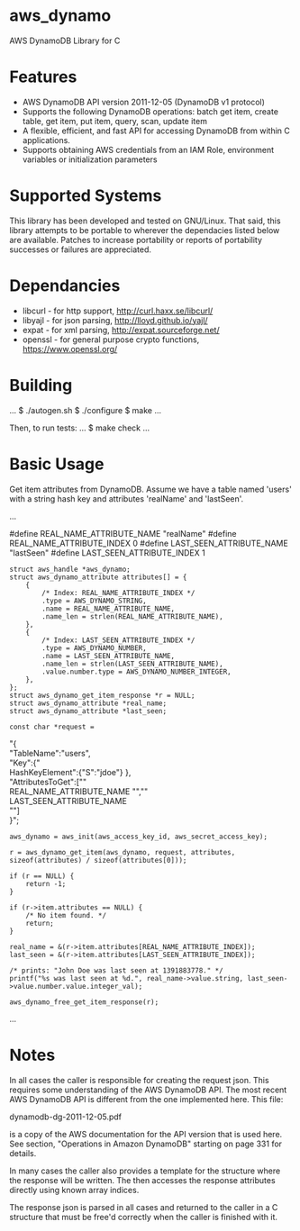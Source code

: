 aws_dynamo
==========

AWS DynamoDB Library for C

Features
========

* AWS DynamoDB API version 2011-12-05 (DynamoDB v1 protocol)
* Supports the following DynamoDB operations: batch get item,
  create table, get item, put item, query, scan, update item
* A flexible, efficient, and fast API for accessing DynamoDB
  from within C applications.
* Supports obtaining AWS credentials from an IAM Role,
  environment variables or initialization parameters

Supported Systems
=================

This library has been developed and tested on GNU/Linux.  That said,
this library attempts to be portable to wherever the dependacies
listed below are available.  Patches to increase portability or
reports of portability successes or failures are appreciated.

Dependancies
============

* libcurl - for http support, http://curl.haxx.se/libcurl/
* libyajl - for json parsing, http://lloyd.github.io/yajl/
* expat - for xml parsing, http://expat.sourceforge.net/
* openssl - for general purpose crypto functions, https://www.openssl.org/

Building
========

...
$ ./autogen.sh
$ ./configure
$ make
...

Then, to run tests:
...
$ make check
...

Basic Usage
===========

Get item attributes from DynamoDB.  Assume we have a table named
'users' with a string hash key and attributes 'realName'
and 'lastSeen'.

...

#define REAL_NAME_ATTRIBUTE_NAME	"realName"
#define REAL_NAME_ATTRIBUTE_INDEX	0
#define LAST_SEEN_ATTRIBUTE_NAME	"lastSeen"
#define LAST_SEEN_ATTRIBUTE_INDEX	1

	struct aws_handle *aws_dynamo;
	struct aws_dynamo_attribute attributes[] = {
		{
			/* Index: REAL_NAME_ATTRIBUTE_INDEX */
			.type = AWS_DYNAMO_STRING,
			.name = REAL_NAME_ATTRIBUTE_NAME,
			.name_len = strlen(REAL_NAME_ATTRIBUTE_NAME),
		},
		{
			/* Index: LAST_SEEN_ATTRIBUTE_INDEX */
			.type = AWS_DYNAMO_NUMBER,
			.name = LAST_SEEN_ATTRIBUTE_NAME,
			.name_len = strlen(LAST_SEEN_ATTRIBUTE_NAME),
			.value.number.type = AWS_DYNAMO_NUMBER_INTEGER,
		},
	};
	struct aws_dynamo_get_item_response *r = NULL;
	struct aws_dynamo_attribute *real_name;
	struct aws_dynamo_attribute *last_seen;

	const char *request = 
"{\
	\"TableName\":\"users\",\
	\"Key\":{\"\
		HashKeyElement\":{\"S\":\"jdoe\"}
	},\
	\"AttributesToGet\":[\""\
		REAL_NAME_ATTRIBUTE_NAME "\",\"" \
		LAST_SEEN_ATTRIBUTE_NAME \
	"\"]\
}";

	aws_dynamo = aws_init(aws_access_key_id, aws_secret_access_key);

	r = aws_dynamo_get_item(aws_dynamo, request, attributes, sizeof(attributes) / sizeof(attributes[0]));

	if (r == NULL) {
		return -1;
	}

	if (r->item.attributes == NULL) {
		/* No item found. */
		return;
	}

	real_name = &(r->item.attributes[REAL_NAME_ATTRIBUTE_INDEX]);
	last_seen = &(r->item.attributes[LAST_SEEN_ATTRIBUTE_INDEX]);

	/* prints: "John Doe was last seen at 1391883778." */
	printf("%s was last seen at %d.", real_name->value.string, last_seen->value.number.value.integer_val);

	aws_dynamo_free_get_item_response(r);

...

Notes
=====

In all cases the caller is responsible for creating the request json.  This
requires some understanding of the AWS DynamoDB API.  The most recent AWS
DynamoDB API is different from the one implemented here.  This file:

dynamodb-dg-2011-12-05.pdf

is a copy of the AWS documentation for the API version that is used here.  See
section, "Operations in Amazon DynamoDB" starting on page 331 for details.

In many cases the caller also provides a template for the structure where the
response will be written.  The then accesses the response attributes directly
using known array indices.

The response json is parsed in all cases and returned to the caller in a C
structure that must be free'd correctly when the caller is finished with it.

